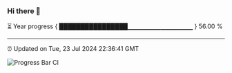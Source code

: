 ### Hi there 👋

⏳ Year progress { ████████████████▁▁▁▁▁▁▁▁▁▁▁▁▁▁ } 56.00 %

---

⏰ Updated on Tue, 23 Jul 2024 22:36:41 GMT

![Progress Bar CI](https://github.com/IshwaranRudhara/GIT-ACTION/workflows/Progress%20Bar%20CI/badge.svg)
